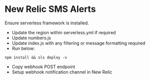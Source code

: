 # New Relic SMS Alerts

Ensure serverless framework is installed.

- Update the region within serverless.yml if required
- Update numbers.js
- Update index.js with any filtering or message formatting required
- Run below:
```
npm install && sls deploy -v
```
- Copy webhook POST endpoint
- Setup webhook notification channel in New Relic